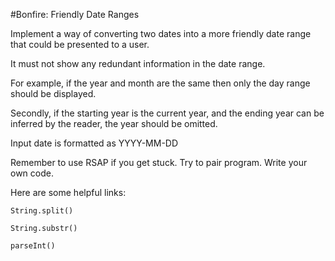 #Bonfire: Friendly Date Ranges

Implement a way of converting two dates into a more friendly date range that could be presented to a user.

It must not show any redundant information in the date range.

For example, if the year and month are the same then only the day range should be displayed.

Secondly, if the starting year is the current year, and the ending year can be inferred by the reader, the year should be omitted.

Input date is formatted as YYYY-MM-DD

Remember to use RSAP if you get stuck. Try to pair program. Write your own code.

Here are some helpful links:

    String.split()

    String.substr()

    parseInt()
